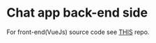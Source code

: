 # Chat app back-end side

For front-end(VueJs) source code see [THIS](https://github.com/dinno7/chat-app_front) repo.
